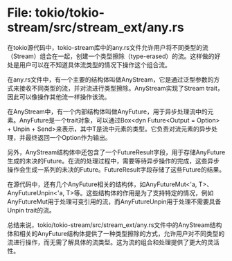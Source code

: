 # File: tokio/tokio-stream/src/stream_ext/any.rs

在tokio源代码中，tokio-stream库中的any.rs文件允许用户将不同类型的流（Stream）组合在一起，创建一个类型擦除（type-erased）的流。这样做的好处是用户可以在不知道具体流类型的情况下操作这个组合流。

在any.rs文件中，有一个主要的结构体叫做AnyStream，它是通过泛型参数的方式来接收不同类型的流，并对流进行类型擦除。AnyStream实现了Stream trait，因此可以像操作其他流一样操作该流。

在AnyStream中，有一个内部结构体叫做AnyFuture，用于异步处理流中的元素。AnyFuture是一个trait对象，可以通过Box<dyn Future<Output = Option<T>> + Unpin + Send>来表示，其中T是流中元素的类型。它负责对流元素的异步处理，并最终返回一个Option<T>作为输出。

另外，AnyStream结构体中还包含了一个FutureResult字段，用于存储AnyFuture生成的未决的Future。在流的处理过程中，需要等待异步操作的完成，这些异步操作会生成一系列的未决的Future。FutureResult字段存储了这些Future的结果。

在源代码中，还有几个AnyFuture相关的结构体，如AnyFutureMut<'a, T>、AnyFutureUnpin<'a, T>等。这些结构体的作用是为了支持特定的情况，例如AnyFutureMut用于处理可变引用的流，而AnyFutureUnpin用于处理不需要具备Unpin trait的流。

总结来说，tokio/tokio-stream/src/stream_ext/any.rs文件中的AnyStream结构体和相关的AnyFuture结构体提供了一种类型擦除的方式，允许用户对不同类型的流进行操作，而无需了解具体的流类型。这为流的组合和处理提供了更大的灵活性。


